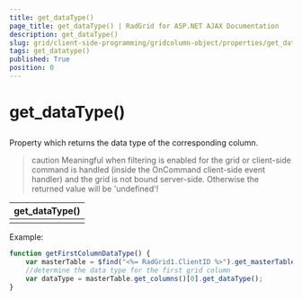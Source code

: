 ```yaml
---
title: get_dataType()
page_title: get_dataType() | RadGrid for ASP.NET AJAX Documentation
description: get_dataType()
slug: grid/client-side-programming/gridcolumn-object/properties/get_datatype()
tags: get_datatype()
published: True
position: 0
---
```


# get_dataType()



## 

Property which returns the data type of the corresponding column.

>caution Meaningful when filtering is enabled for the grid or client-side command is handled (inside the OnCommand client-side event handler) and the grid is not bound server-side. Otherwise the returned value will be 'undefined'!
>



|  **get_dataType()**  |
| ------ |
||

Example:

````JavaScript
function getFirstColumnDataType() {
    var masterTable = $find("<%= RadGrid1.ClientID %>").get_masterTableView();
    //determine the data type for the first grid column
    var dataType = masterTable.get_columns()[0].get_dataType();
} 
````


